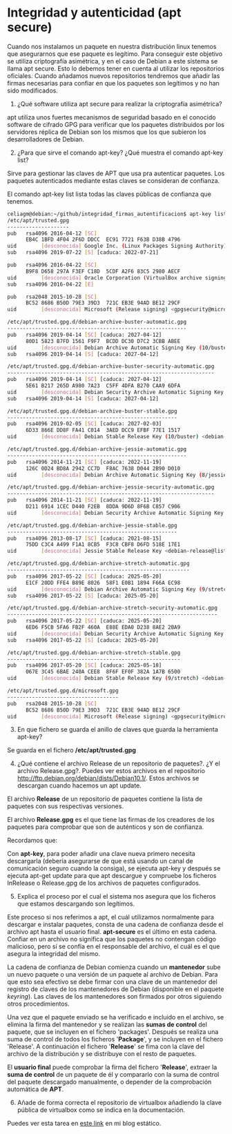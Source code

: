 # Integridad y autenticidad (apt secure)

Cuando nos instalamos un paquete en nuestra distribución linux tenemos que asegurarnos que ese paquete es legítimo. Para conseguir este objetivo se utiliza criptografía asimétrica, y en el caso de Debian a este sistema se llama apt secure. Esto lo debemos tener en cuenta al utilizar los repositorios oficiales. Cuando añadamos nuevos repositorios tendremos que añadir las firmas necesarias para confiar en que los paquetes son legítimos y no han sido modificados.

1. ¿Qué software utiliza apt secure para realizar la criptografía asimétrica?

apt utiliza unos fuertes mecanismos de seguridad basado en el conocido software de cifrado GPG para verificar que los paquetes distribuidos por los servidores réplica de Debian son los mismos que los que subieron los desarrolladores de Debian.


2. ¿Para que sirve el comando apt-key? ¿Qué muestra el comando apt-key list?

Sirve para gestionar las claves de APT que usa pra autenticar paquetes. Los paquetes autenticados mediante estas claves se consideran de confianza.

El comando apt-key list lista todas las claves públicas de confianza que tenemos.

```sh
celiagm@debian:~/github/integridad_firmas_autentificacion$ apt-key list
/etc/apt/trusted.gpg
--------------------
pub   rsa4096 2016-04-12 [SC]
      EB4C 1BFD 4F04 2F6D DDCC  EC91 7721 F63B D38B 4796
uid        [desconocida] Google Inc. (Linux Packages Signing Authority) <linux-packages-keymaster@google.com>
sub   rsa4096 2019-07-22 [S] [caduca: 2022-07-21]

pub   rsa4096 2016-04-22 [SC]
      B9F8 D658 297A F3EF C18D  5CDF A2F6 83C5 2980 AECF
uid        [desconocida] Oracle Corporation (VirtualBox archive signing key) <info@virtualbox.org>
sub   rsa4096 2016-04-22 [E]

pub   rsa2048 2015-10-28 [SC]
      BC52 8686 B50D 79E3 39D3  721C EB3E 94AD BE12 29CF
uid        [desconocida] Microsoft (Release signing) <gpgsecurity@microsoft.com>

/etc/apt/trusted.gpg.d/debian-archive-buster-automatic.gpg
----------------------------------------------------------
pub   rsa4096 2019-04-14 [SC] [caduca: 2027-04-12]
      80D1 5823 B7FD 1561 F9F7  BCDD DC30 D7C2 3CBB ABEE
uid        [desconocida] Debian Archive Automatic Signing Key (10/buster) <ftpmaster@debian.org>
sub   rsa4096 2019-04-14 [S] [caduca: 2027-04-12]

/etc/apt/trusted.gpg.d/debian-archive-buster-security-automatic.gpg
-------------------------------------------------------------------
pub   rsa4096 2019-04-14 [SC] [caduca: 2027-04-12]
      5E61 B217 265D A980 7A23  C5FF 4DFA B270 CAA9 6DFA
uid        [desconocida] Debian Security Archive Automatic Signing Key (10/buster) <ftpmaster@debian.org>
sub   rsa4096 2019-04-14 [S] [caduca: 2027-04-12]

/etc/apt/trusted.gpg.d/debian-archive-buster-stable.gpg
-------------------------------------------------------
pub   rsa4096 2019-02-05 [SC] [caduca: 2027-02-03]
      6D33 866E DD8F FA41 C014  3AED DCC9 EFBF 77E1 1517
uid        [desconocida] Debian Stable Release Key (10/buster) <debian-release@lists.debian.org>

/etc/apt/trusted.gpg.d/debian-archive-jessie-automatic.gpg
----------------------------------------------------------
pub   rsa4096 2014-11-21 [SC] [caduca: 2022-11-19]
      126C 0D24 BD8A 2942 CC7D  F8AC 7638 D044 2B90 D010
uid        [desconocida] Debian Archive Automatic Signing Key (8/jessie) <ftpmaster@debian.org>

/etc/apt/trusted.gpg.d/debian-archive-jessie-security-automatic.gpg
-------------------------------------------------------------------
pub   rsa4096 2014-11-21 [SC] [caduca: 2022-11-19]
      D211 6914 1CEC D440 F2EB  8DDA 9D6D 8F6B C857 C906
uid        [desconocida] Debian Security Archive Automatic Signing Key (8/jessie) <ftpmaster@debian.org>

/etc/apt/trusted.gpg.d/debian-archive-jessie-stable.gpg
-------------------------------------------------------
pub   rsa4096 2013-08-17 [SC] [caduca: 2021-08-15]
      75DD C3C4 A499 F1A1 8CB5  F3C8 CBF8 D6FD 518E 17E1
uid        [desconocida] Jessie Stable Release Key <debian-release@lists.debian.org>

/etc/apt/trusted.gpg.d/debian-archive-stretch-automatic.gpg
-----------------------------------------------------------
pub   rsa4096 2017-05-22 [SC] [caduca: 2025-05-20]
      E1CF 20DD FFE4 B89E 8026  58F1 E0B1 1894 F66A EC98
uid        [desconocida] Debian Archive Automatic Signing Key (9/stretch) <ftpmaster@debian.org>
sub   rsa4096 2017-05-22 [S] [caduca: 2025-05-20]

/etc/apt/trusted.gpg.d/debian-archive-stretch-security-automatic.gpg
--------------------------------------------------------------------
pub   rsa4096 2017-05-22 [SC] [caduca: 2025-05-20]
      6ED6 F5CB 5FA6 FB2F 460A  E88E EDA0 D238 8AE2 2BA9
uid        [desconocida] Debian Security Archive Automatic Signing Key (9/stretch) <ftpmaster@debian.org>
sub   rsa4096 2017-05-22 [S] [caduca: 2025-05-20]

/etc/apt/trusted.gpg.d/debian-archive-stretch-stable.gpg
--------------------------------------------------------
pub   rsa4096 2017-05-20 [SC] [caduca: 2025-05-18]
      067E 3C45 6BAE 240A CEE8  8F6F EF0F 382A 1A7B 6500
uid        [desconocida] Debian Stable Release Key (9/stretch) <debian-release@lists.debian.org>

/etc/apt/trusted.gpg.d/microsoft.gpg
------------------------------------
pub   rsa2048 2015-10-28 [SC]
      BC52 8686 B50D 79E3 39D3  721C EB3E 94AD BE12 29CF
uid        [desconocida] Microsoft (Release signing) <gpgsecurity@microsoft.com>

```


3. En que fichero se guarda el anillo de claves que guarda la herramienta apt-key?

Se guarda en el fichero **/etc/apt/trusted.gpg**


4. ¿Qué contiene el archivo Release de un repositorio de paquetes?. ¿Y el archivo Release.gpg?. Puedes ver estos archivos en el repositorio http://ftp.debian.org/debian/dists/Debian10.1/. Estos archivos se descargan cuando hacemos un apt update.


El archivo **Release** de un repositorio de paquetes contiene la lista de paquetes con sus respectivas versiones. 

El archivo **Release.gpg** es el que tiene las firmas de los creadores de los paquetes para comprobar que son de auténticos y son de confianza.

Recordamos que:

Con **apt-key**, para poder añadir una clave nueva primero necesita descargarla (debería asegurarse de que está usando un canal de comunicación seguro cuando la consiga), se ejecuta apt-key y después se ejecuta apt-get update para que apt descargue y compruebe los ficheros InRelease o Release.gpg de los archivos de paquetes configurados.


5. Explica el proceso por el cual el sistema nos asegura que los ficheros que estamos descargando son legítimos.

Este proceso si nos referimos a apt, el cuál utilizamos normalmente para descargar e instalar paquetes, consta de una cadena de confianza desde el archivo apt hasta el usuario final. **apt-secure** es el último en esta cadena. Confiar en un archivo no significa que los paquetes no contengan código malicioso, pero sí se confía en el responsable del archivo, el cuál es el que asegura la integridad del mismo.

La cadena de confianza de Debian comienza cuando un **mantenedor** sube un nuevo paquete o una versión de un paquete al archivo de Debian. Para que esto sea efectivo se debe firmar con una clave de un mantenedor del registro de claves de los mantenedores de Debian (disponible en el paquete *keyring*). Las claves de los mantenedores son firmados por otros siguiendo otros procedimientos.

Una vez que el paquete enviado se ha verificado e incluido en el archivo, se elimina la firma del mantenedor y se realizan las **sumas de control** del paquete, que se incluyen en el fichero 'packages'. Después se realiza una suma de control de todos los ficheros '**Package**', y se incluyen en el fichero 'Release'. A continuación el fichero '**Release**' se fima con la clave del archivo de la distribución y se distribuye con el resto de paquetes.

El **usuario final** puede comprobar la firma del fichero '**Release**', extraer la **suma de control** de un paquete de él y compararlo con la suma de control del paquete descargado manualmente, o depender de la comprobación automática de **APT**.

6. Añade de forma correcta el repositorio de virtualbox añadiendo la clave pública de virtualbox como se indica en la documentación.

Puedes ver esta tarea en [este link](https://unbitdeinformacioncadadia.netlify.app/posts/2020/10/instalaci%C3%B3n-de-virtualbox-en-debian-buster/) en mi blog estático.


